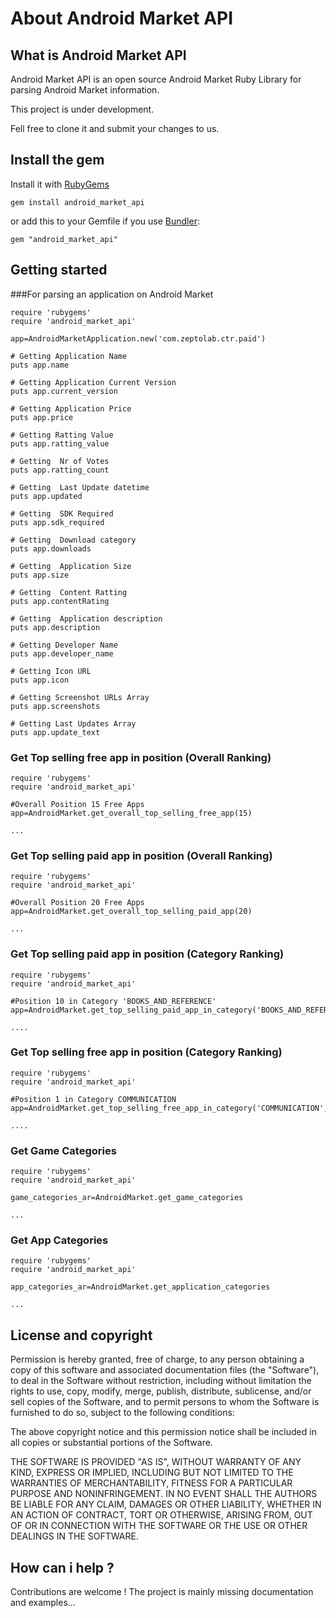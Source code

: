 # About Android Market API 

## What is Android Market API 

Android Market API  is an open source Android Market Ruby Library for parsing Android Market information. 

This project is under development.

Fell free to clone it and submit your changes to us.

## Install the gem ##

Install it with [RubyGems](https://rubygems.org/)

    gem install android_market_api

or add this to your Gemfile if you use [Bundler](http://gembundler.com/):

    gem "android_market_api"

## Getting started ##

###For parsing an application on Android Market


	require 'rubygems'
	require 'android_market_api'

	app=AndroidMarketApplication.new('com.zeptolab.ctr.paid')
	   
 	# Getting Application Name  
    puts app.name             

	# Getting Application Current Version
    puts app.current_version

	# Getting Application Price
    puts app.price             

    # Getting Ratting Value
    puts app.ratting_value

    # Getting  Nr of Votes
    puts app.ratting_count 

    # Getting  Last Update datetime
    puts app.updated   

    # Getting  SDK Required
    puts app.sdk_required

    # Getting  Download category 
    puts app.downloads

    # Getting  Application Size
    puts app.size

    # Getting  Content Ratting
    puts app.contentRating

    # Getting  Application description
    puts app.description

	# Getting Developer Name       
    puts app.developer_name

	# Getting Icon URL    
    puts app.icon

    # Getting Screenshot URLs Array
    puts app.screenshots

 	# Getting Last Updates Array
    puts app.update_text

### Get Top selling free app in position (Overall Ranking)
	
	require 'rubygems'
	require 'android_market_api'
	
	#Overall Position 15 Free Apps
	app=AndroidMarket.get_overall_top_selling_free_app(15)
	
	...

### Get Top selling paid app in position (Overall Ranking)
	
	require 'rubygems'
	require 'android_market_api'
	
	#Overall Position 20 Free Apps
	app=AndroidMarket.get_overall_top_selling_paid_app(20)
	
	...

### Get Top selling paid app in position (Category Ranking)

	require 'rubygems'
	require 'android_market_api'
	
	#Position 10 in Category 'BOOKS_AND_REFERENCE'
	app=AndroidMarket.get_top_selling_paid_app_in_category('BOOKS_AND_REFERENCE',10)
	
	....

### Get Top selling free app in position (Category Ranking)

	require 'rubygems'
	require 'android_market_api'

	#Position 1 in Category COMMUNICATION
	app=AndroidMarket.get_top_selling_free_app_in_category('COMMUNICATION',1)
	
	....
	
### Get Game Categories	
	
	require 'rubygems'
	require 'android_market_api'
	
	game_categories_ar=AndroidMarket.get_game_categories
	
	...

### Get App Categories	
	
	require 'rubygems'
	require 'android_market_api'

	app_categories_ar=AndroidMarket.get_application_categories
	
	...

## License and copyright ##

Permission is hereby granted, free of charge, to any person obtaining a copy
of this software and associated documentation files (the "Software"), to
deal in the Software without restriction, including without limitation the
rights to use, copy, modify, merge, publish, distribute, sublicense, and/or
sell copies of the Software, and to permit persons to whom the Software is
furnished to do so, subject to the following conditions:

The above copyright notice and this permission notice shall be included in
all copies or substantial portions of the Software.

THE SOFTWARE IS PROVIDED "AS IS", WITHOUT WARRANTY OF ANY KIND, EXPRESS OR
IMPLIED, INCLUDING BUT NOT LIMITED TO THE WARRANTIES OF MERCHANTABILITY,
FITNESS FOR A PARTICULAR PURPOSE AND NONINFRINGEMENT. IN NO EVENT SHALL
THE AUTHORS BE LIABLE FOR ANY CLAIM, DAMAGES OR OTHER LIABILITY, WHETHER
IN AN ACTION OF CONTRACT, TORT OR OTHERWISE, ARISING FROM, OUT OF OR IN
CONNECTION WITH THE SOFTWARE OR THE USE OR OTHER DEALINGS IN THE SOFTWARE.

## How can i help ?

Contributions are welcome ! The project is mainly missing documentation and examples...


